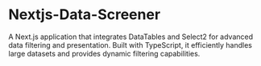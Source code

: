 # Nextjs-Data-Screener
A Next.js application that integrates DataTables and Select2 for advanced data filtering and presentation. Built with TypeScript, it efficiently handles large datasets and provides dynamic filtering capabilities.
